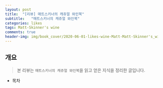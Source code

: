 ```yaml
---
layout: post
title:  "[리뷰] 매트스키너의 캐쥬얼 와인북"
subtitle:   "매트스키너의 캐쥬얼 와인북"
categories: likes
tags: Matt-Skinner's wine
comments: true
header-img: img/book_cover/2020-06-01-likes-wine-Matt-Matt-Skinner's_wine_book-cover.png
---
```


## 개요
> 본 리뷰는 `매트스키너의 캐쥬얼 와인북`을 읽고 얻은 지식을 정리한 글입니다.

- 목차
